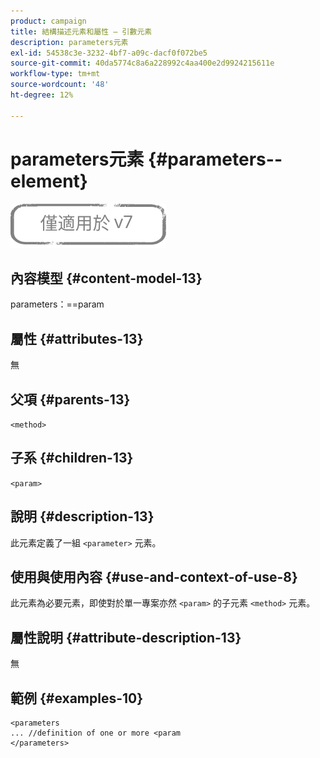 ```yaml
---
product: campaign
title: 結構描述元素和屬性 — 引數元素
description: parameters元素
exl-id: 54538c3e-3232-4bf7-a09c-dacf0f072be5
source-git-commit: 40da5774c8a6a228992c4aa400e2d9924215611e
workflow-type: tm+mt
source-wordcount: '48'
ht-degree: 12%

---
```


# parameters元素 {#parameters--element}

![](../../../assets/v7-only.svg)

## 內容模型 {#content-model-13}

parameters：==param

## 屬性 {#attributes-13}

無

## 父項 {#parents-13}

`<method>`

## 子系 {#children-13}

`<param>`

## 說明 {#description-13}

此元素定義了一組 `<parameter>`  元素。

## 使用與使用內容 {#use-and-context-of-use-8}

此元素為必要元素，即使對於單一專案亦然 `<param>` 的子元素 `<method>`  元素。

## 屬性說明 {#attribute-description-13}

無

## 範例 {#examples-10}

```
<parameters
... //definition of one or more <param
</parameters>
```
